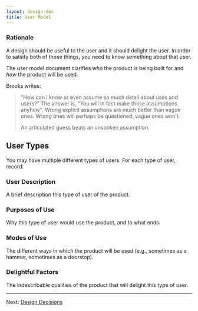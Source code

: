 ```yaml
---
layout: design-doc
title: User Model
---
```


### Rationale

A design should be useful to the user and it should delight the user. In order
to satsify both of those things, you need to know something about that user.

The user model document clarifies *who* the product is being built for and *how*
the product will be used.

Brooks writes:

> "How can I know or even assume so much detail about uses and users?" The
> answer is, "You will in fact make those assumptions anyhow". Wrong explicit
> assumptions are much better than vague ones. Wrong ones will perhaps be
> questioned; vague ones won't.
>
> An articulated guess beats an unspoken assumption.


User Types
----------------------------------------------------------------------

You may have multiple different types of users. For each type of user, record:

### User Description

A brief description this type of user of the product.


### Purposes of Use

Why this type of user would use the product, and to what ends.


### Modes of Use

The different ways in which the product will be used (e.g., sometimes as a
hammer, sometimes as a doorstop).


### Delightful Factors

The indescribable qualities of the product that will delight this type of user.


----------------------------------------------------------------------
Next: [Design Decisions](design-decisions.html)
